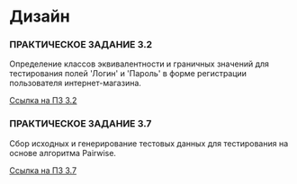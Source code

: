 # Дизайн

### ПРАКТИЧЕСКОЕ ЗАДАНИЕ 3.2 

Определение классов эквивалентности и граничных значений для тестирования полей 'Логин' и 'Пароль' в форме регистрации пользователя интернет-магазина.

[Ссылка на ПЗ 3.2](https://docs.google.com/spreadsheets/d/1qihfc2WIcFP2Sep_Ef7JNY8o9XyAcW7Ja8SbGtVSJzo/edit?usp=drive_link)

### ПРАКТИЧЕСКОЕ ЗАДАНИЕ 3.7

Сбор исходных и генерирование тестовых данных для тестирования на основе алгоритма Pairwise.

[Ссылка на ПЗ 3.7](https://docs.google.com/spreadsheets/d/1hgdUsjy2CFzaosd-bASMA4fsLDs1Q12ddQ1Bgex4sI8/edit?usp=drive_link)

